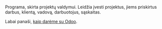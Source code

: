 Programa, skirta projektų valdymui. Leidžia įvesti projektus, jiems priskirtus darbus, klientą, vadovą, darbuotojus, sąskaitas.

Labai panaši, [kaip darėme su Odoo](https://github.com/DonatasNoreika/projektai/wiki/Kurso-programa:-projekt%C5%B3-valdymas).

